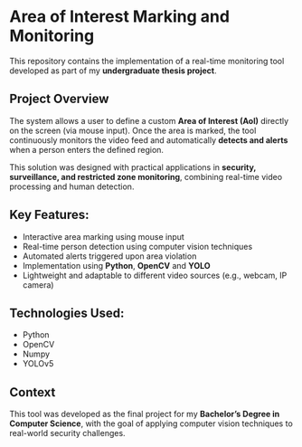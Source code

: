 # Area of Interest Marking and Monitoring

This repository contains the implementation of a real-time monitoring tool developed as part of my **undergraduate thesis project**.

## Project Overview

The system allows a user to define a custom **Area of Interest (AoI)** directly on the screen (via mouse input). Once the area is marked, the tool continuously monitors the video feed and automatically **detects and alerts** when a person enters the defined region.

This solution was designed with practical applications in **security, surveillance, and restricted zone monitoring**, combining real-time video processing and human detection.

## Key Features:
- Interactive area marking using mouse input
- Real-time person detection using computer vision techniques
- Automated alerts triggered upon area violation
- Implementation using **Python**, **OpenCV** and **YOLO**
- Lightweight and adaptable to different video sources (e.g., webcam, IP camera)

## Technologies Used:
- Python
- OpenCV
- Numpy
- YOLOv5

## Context
This tool was developed as the final project for my **Bachelor’s Degree in Computer Science**, with the goal of applying computer vision techniques to real-world security challenges.
